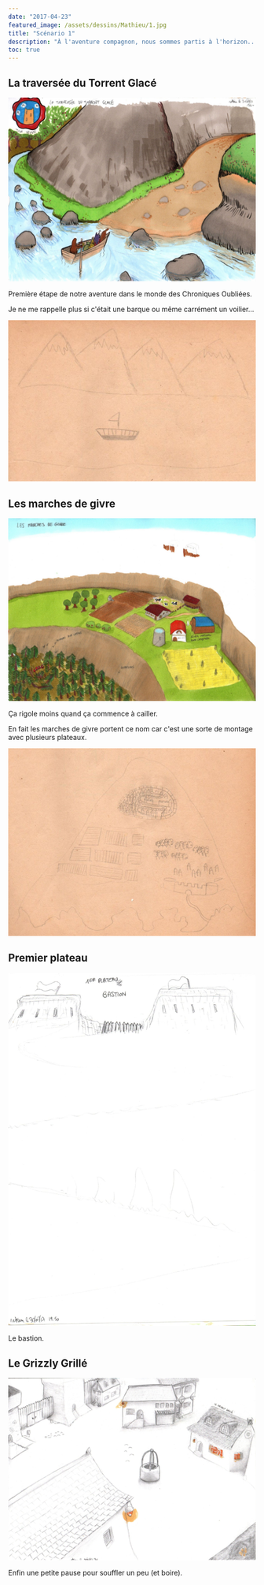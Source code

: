 ```yaml
---
date: "2017-04-23"
featured_image: /assets/dessins/Mathieu/1.jpg
title: "Scénario 1"
description: "À l'aventure compagnon, nous sommes partis à l'horizon..."
toc: true
---
```


## La traversée du Torrent Glacé

![Dessin manquant](../../assets/dessins/Mathieu/1.jpg)

Première étape de notre aventure dans le monde des Chroniques Oubliées.

Je ne me rappelle plus si c'était une barque ou même carrément un voilier...

![Dessin manquant](../../assets/dessins/Chacha/17-1.jpg)

## Les marches de givre

![Dessin manquant](../../assets/dessins/Mathieu/2.jpg)

Ça rigole moins quand ça commence à cailler.

En fait les marches de givre portent ce nom car c'est une sorte de montage avec plusieurs plateaux.

![Dessin manquant](../../assets/dessins/Chacha/17-2.jpg)

## Premier plateau

![Dessin manquant](../../assets/dessins/Mathieu/3.jpg)

Le bastion.

## Le Grizzly Grillé

![Dessin manquant](../../assets/dessins/Mathieu/4.jpg)

Enfin une petite pause pour souffler un peu (et boire).
